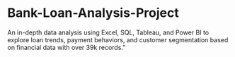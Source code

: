 # Bank-Loan-Analysis-Project
An in-depth data analysis using Excel, SQL, Tableau, and Power BI to explore loan trends, payment behaviors, and customer segmentation based on financial data with over 39k records."
